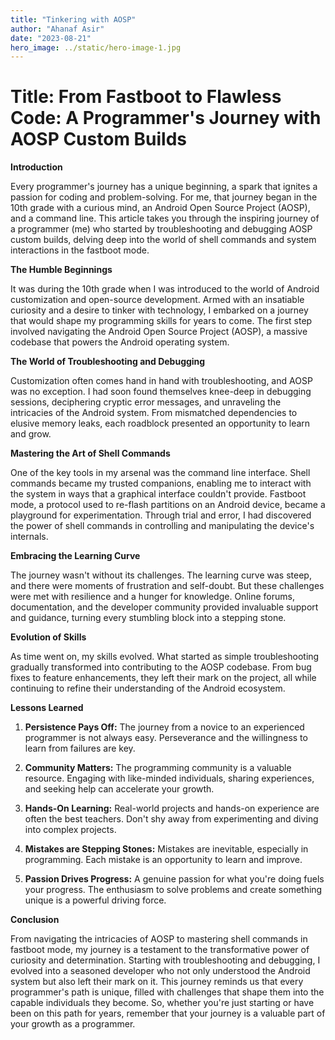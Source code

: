 ```yaml
---
title: "Tinkering with AOSP"
author: "Ahanaf Asir"
date: "2023-08-21"
hero_image: ../static/hero-image-1.jpg
---
```


# Title: From Fastboot to Flawless Code: A Programmer's Journey with AOSP Custom Builds

**Introduction**

Every programmer's journey has a unique beginning, a spark that ignites a passion for coding and problem-solving. For me, that journey began in the 10th grade with a curious mind, an Android Open Source Project (AOSP), and a command line. This article takes you through the inspiring journey of a programmer (me) who started by troubleshooting and debugging AOSP custom builds, delving deep into the world of shell commands and system interactions in the fastboot mode.

**The Humble Beginnings**

It was during the 10th grade when I was introduced to the world of Android customization and open-source development. Armed with an insatiable curiosity and a desire to tinker with technology, I embarked on a journey that would shape my programming skills for years to come. The first step involved navigating the Android Open Source Project (AOSP), a massive codebase that powers the Android operating system.

**The World of Troubleshooting and Debugging**

Customization often comes hand in hand with troubleshooting, and AOSP was no exception. I had soon found themselves knee-deep in debugging sessions, deciphering cryptic error messages, and unraveling the intricacies of the Android system. From mismatched dependencies to elusive memory leaks, each roadblock presented an opportunity to learn and grow.

**Mastering the Art of Shell Commands**

One of the key tools in my arsenal was the command line interface. Shell commands became my trusted companions, enabling me to interact with the system in ways that a graphical interface couldn't provide. Fastboot mode, a protocol used to re-flash partitions on an Android device, became a playground for experimentation. Through trial and error, I had discovered the power of shell commands in controlling and manipulating the device's internals.

**Embracing the Learning Curve**

The journey wasn't without its challenges. The learning curve was steep, and there were moments of frustration and self-doubt. But these challenges were met with resilience and a hunger for knowledge. Online forums, documentation, and the developer community provided invaluable support and guidance, turning every stumbling block into a stepping stone.

**Evolution of Skills**

As time went on, my skills evolved. What started as simple troubleshooting gradually transformed into contributing to the AOSP codebase. From bug fixes to feature enhancements, they left their mark on the project, all while continuing to refine their understanding of the Android ecosystem.

**Lessons Learned**

1. **Persistence Pays Off:** The journey from a novice to an experienced programmer is not always easy. Perseverance and the willingness to learn from failures are key.

2. **Community Matters:** The programming community is a valuable resource. Engaging with like-minded individuals, sharing experiences, and seeking help can accelerate your growth.

3. **Hands-On Learning:** Real-world projects and hands-on experience are often the best teachers. Don't shy away from experimenting and diving into complex projects.

4. **Mistakes are Stepping Stones:** Mistakes are inevitable, especially in programming. Each mistake is an opportunity to learn and improve.

5. **Passion Drives Progress:** A genuine passion for what you're doing fuels your progress. The enthusiasm to solve problems and create something unique is a powerful driving force.

**Conclusion**

From navigating the intricacies of AOSP to mastering shell commands in fastboot mode, my journey is a testament to the transformative power of curiosity and determination. Starting with troubleshooting and debugging, I evolved into a seasoned developer who not only understood the Android system but also left their mark on it. This journey reminds us that every programmer's path is unique, filled with challenges that shape them into the capable individuals they become. So, whether you're just starting or have been on this path for years, remember that your journey is a valuable part of your growth as a programmer.
